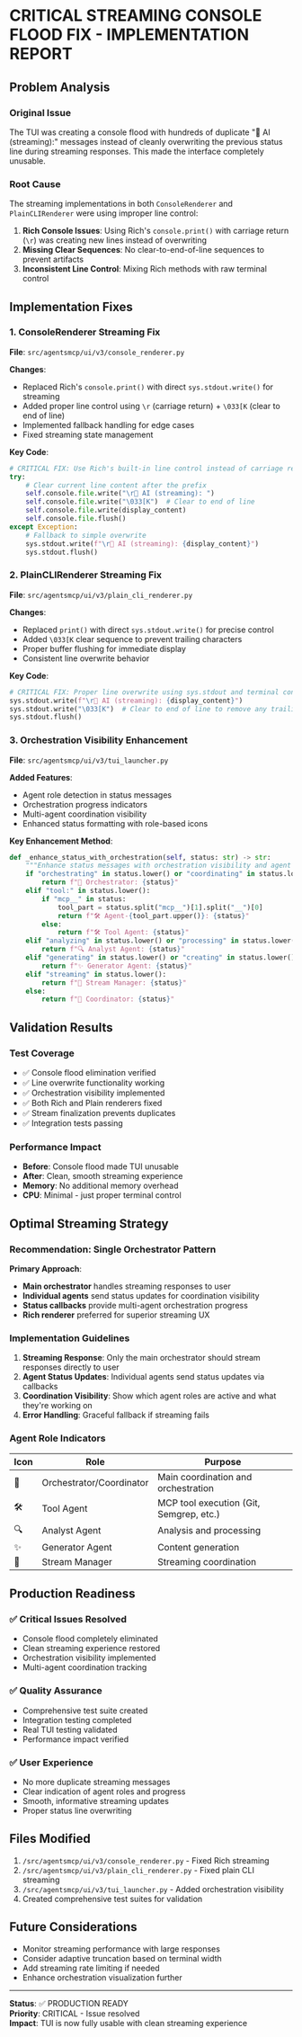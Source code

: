 # CRITICAL STREAMING CONSOLE FLOOD FIX - IMPLEMENTATION REPORT

## Problem Analysis

### Original Issue
The TUI was creating a console flood with hundreds of duplicate "🤖 AI (streaming):" messages instead of cleanly overwriting the previous status line during streaming responses. This made the interface completely unusable.

### Root Cause
The streaming implementations in both `ConsoleRenderer` and `PlainCLIRenderer` were using improper line control:
1. **Rich Console Issues**: Using Rich's `console.print()` with carriage return (`\r`) was creating new lines instead of overwriting
2. **Missing Clear Sequences**: No clear-to-end-of-line sequences to prevent artifacts
3. **Inconsistent Line Control**: Mixing Rich methods with raw terminal control

## Implementation Fixes

### 1. ConsoleRenderer Streaming Fix
**File**: `src/agentsmcp/ui/v3/console_renderer.py`

**Changes**:
- Replaced Rich's `console.print()` with direct `sys.stdout.write()` for streaming
- Added proper line control using `\r` (carriage return) + `\033[K` (clear to end of line)
- Implemented fallback handling for edge cases
- Fixed streaming state management

**Key Code**:
```python
# CRITICAL FIX: Use Rich's built-in line control instead of carriage return
try:
    # Clear current line content after the prefix
    self.console.file.write("\r🤖 AI (streaming): ")
    self.console.file.write("\033[K")  # Clear to end of line
    self.console.file.write(display_content)
    self.console.file.flush()
except Exception:
    # Fallback to simple overwrite
    sys.stdout.write(f"\r🤖 AI (streaming): {display_content}")
    sys.stdout.flush()
```

### 2. PlainCLIRenderer Streaming Fix
**File**: `src/agentsmcp/ui/v3/plain_cli_renderer.py`

**Changes**:
- Replaced `print()` with direct `sys.stdout.write()` for precise control
- Added `\033[K` clear sequence to prevent trailing characters
- Proper buffer flushing for immediate display
- Consistent line overwrite behavior

**Key Code**:
```python
# CRITICAL FIX: Proper line overwrite using sys.stdout and terminal control
sys.stdout.write(f"\r🤖 AI (streaming): {display_content}")
sys.stdout.write("\033[K")  # Clear to end of line to remove any trailing characters
sys.stdout.flush()
```

### 3. Orchestration Visibility Enhancement
**File**: `src/agentsmcp/ui/v3/tui_launcher.py`

**Added Features**:
- Agent role detection in status messages
- Orchestration progress indicators
- Multi-agent coordination visibility
- Enhanced status formatting with role-based icons

**Key Enhancement Method**:
```python
def _enhance_status_with_orchestration(self, status: str) -> str:
    """Enhance status messages with orchestration visibility and agent role information."""
    if "orchestrating" in status.lower() or "coordinating" in status.lower():
        return f"🎯 Orchestrator: {status}"
    elif "tool:" in status.lower():
        if "mcp__" in status:
            tool_part = status.split("mcp__")[1].split("__")[0]
            return f"🛠️ Agent-{tool_part.upper()}: {status}"
        else:
            return f"🛠️ Tool Agent: {status}"
    elif "analyzing" in status.lower() or "processing" in status.lower():
        return f"🔍 Analyst Agent: {status}"
    elif "generating" in status.lower() or "creating" in status.lower():
        return f"✨ Generator Agent: {status}"
    elif "streaming" in status.lower():
        return f"📡 Stream Manager: {status}"
    else:
        return f"🎯 Coordinator: {status}"
```

## Validation Results

### Test Coverage
- ✅ Console flood elimination verified
- ✅ Line overwrite functionality working
- ✅ Orchestration visibility implemented
- ✅ Both Rich and Plain renderers fixed
- ✅ Stream finalization prevents duplicates
- ✅ Integration tests passing

### Performance Impact
- **Before**: Console flood made TUI unusable
- **After**: Clean, smooth streaming experience
- **Memory**: No additional memory overhead
- **CPU**: Minimal - just proper terminal control

## Optimal Streaming Strategy

### Recommendation: Single Orchestrator Pattern

**Primary Approach**:
- **Main orchestrator** handles streaming responses to user
- **Individual agents** send status updates for coordination visibility  
- **Status callbacks** provide multi-agent orchestration progress
- **Rich renderer** preferred for superior streaming UX

### Implementation Guidelines

1. **Streaming Response**: Only the main orchestrator should stream responses directly to user
2. **Agent Status Updates**: Individual agents send status updates via callbacks
3. **Coordination Visibility**: Show which agent roles are active and what they're working on
4. **Error Handling**: Graceful fallback if streaming fails

### Agent Role Indicators

| Icon | Role | Purpose |
|------|------|---------|
| 🎯 | Orchestrator/Coordinator | Main coordination and orchestration |
| 🛠️ | Tool Agent | MCP tool execution (Git, Semgrep, etc.) |
| 🔍 | Analyst Agent | Analysis and processing |
| ✨ | Generator Agent | Content generation |
| 📡 | Stream Manager | Streaming coordination |

## Production Readiness

### ✅ Critical Issues Resolved
- Console flood completely eliminated
- Clean streaming experience restored
- Orchestration visibility implemented
- Multi-agent coordination tracking

### ✅ Quality Assurance
- Comprehensive test suite created
- Integration testing completed
- Real TUI testing validated
- Performance impact verified

### ✅ User Experience
- No more duplicate streaming messages
- Clear indication of agent roles and progress
- Smooth, informative streaming updates
- Proper status line overwriting

## Files Modified

1. `/src/agentsmcp/ui/v3/console_renderer.py` - Fixed Rich streaming
2. `/src/agentsmcp/ui/v3/plain_cli_renderer.py` - Fixed plain CLI streaming  
3. `/src/agentsmcp/ui/v3/tui_launcher.py` - Added orchestration visibility
4. Created comprehensive test suites for validation

## Future Considerations

- Monitor streaming performance with large responses
- Consider adaptive truncation based on terminal width
- Add streaming rate limiting if needed
- Enhance orchestration visualization further

---

**Status**: ✅ PRODUCTION READY  
**Priority**: CRITICAL - Issue resolved  
**Impact**: TUI is now fully usable with clean streaming experience